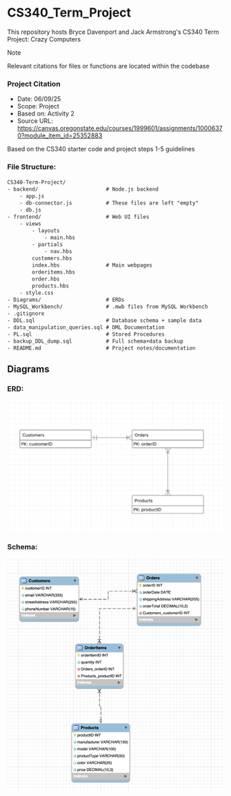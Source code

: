 # CS340_Term_Project

This repository hosts Bryce Davenport and Jack Armstrong's CS340 Term Project: Crazy Computers

> [!NOTE]
> Relevant citations for files or functions are located within the codebase
### Project Citation
- Date: 06/09/25
- Scope: Project
- Based on: Activity 2
- Source URL: https://canvas.oregonstate.edu/courses/1999601/assignments/10006370?module_item_id=25352883

Based on the CS340 starter code and project steps 1-5 guidelines

### File Structure:
```
CS340-Term-Project/
- backend/                      # Node.js backend
    - app.js
    - db-connector.js           # These files are left "empty"
    - db.js                              
- frontend/                     # Web UI files
    - views
        - layouts
            - main.hbs
        - partials
            - nav.hbs
        customers.hbs
        index.hbs               # Main webpages
        orderitems.hbs          
        order.hbs
        products.hbs
    - style.css
- Diagrams/                     # ERDs
- MySQL_Workbench/              # .mwb files from MySQL Workbench
- .gitignore                       
- DDL.sql                       # Database schema + sample data
- data_manipulation_queries.sql # DML Documentation
- PL.sql                        # Stored Procedures 
- backup_DDL_dump.sql           # Full schema+data backup
- README.md                     # Project notes/documentation
```

## Diagrams

### ERD:
![Simple ERD Diagram](/Diagrams/PS2_ERD.png)

### Schema:
![Database Schema](/Diagrams/PS3_Schema.png)
